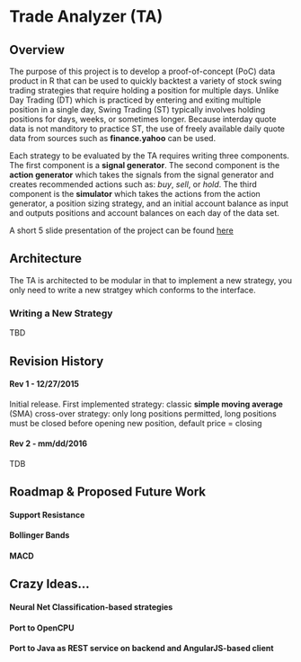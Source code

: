 # Trade Analyzer (TA)

## Overview
The purpose of this project is to develop a proof-of-concept (PoC) data product in R that can be used to quickly backtest a variety of stock swing trading strategies that require holding a position for multiple days.  Unlike Day Trading (DT) which is practiced by entering and exiting multiple position in a single day, Swing Trading (ST) typically involves holding positions for days, weeks, or sometimes longer.  Because interday quote data is not manditory to practice ST, the use of freely available daily quote data from sources such as **finance.yahoo** can be used.

Each strategy to be evaluated by the TA requires writing three components.  The first component is a **signal generator**.  The second component is the **action generator** which takes the signals from the signal generator and creates recommended actions such as: *buy*, *sell*, or *hold*.  The third component is the **simulator** which takes the actions from the action generator, a position sizing strategy, and an initial account balance as input and outputs positions and account balances on each day of the data set.

A short 5 slide presentation of the project can be found [here](http://example.com)

## Architecture
The TA is architected to be modular in that to implement a new strategy, you only need to write a new stratgey which conforms to the interface.

### Writing a New Strategy
TBD

## Revision History
#### Rev 1 - 12/27/2015
Initial release. First implemented strategy: classic **simple moving average** (SMA) cross-over strategy: only long positions permitted, long positions must be closed before opening new position, default price = closing
#### Rev 2 - mm/dd/2016
TDB

## Roadmap & Proposed Future Work
#### Support Resistance
#### Bollinger Bands
#### MACD

## Crazy Ideas...
#### Neural Net Classification-based strategies
#### Port to OpenCPU
#### Port to Java as REST service on backend and AngularJS-based client